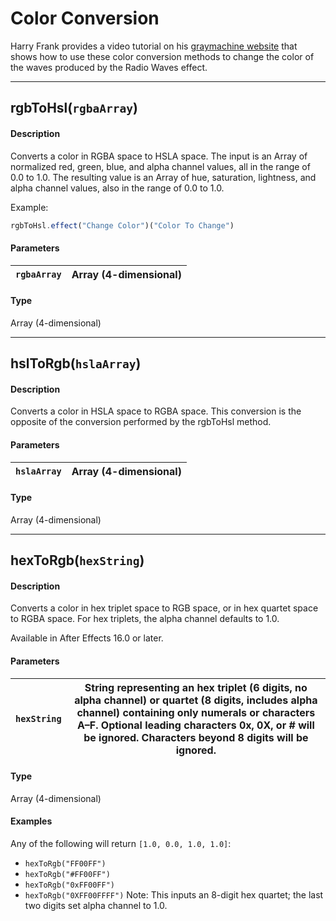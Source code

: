 # Color Conversion

Harry Frank provides a video tutorial on his [graymachine website](http://www.graymachine.com/tutorials/rgb-to-hsl-expressions/) that shows how to use these color conversion methods to change the color of the waves produced by the Radio Waves effect.

---

## rgbToHsl(`rgbaArray`)

#### Description

Converts a color in RGBA space to HSLA space. The input is an Array of normalized red, green, blue, and alpha channel values, all in the range of 0.0 to 1.0. The resulting value is an Array of hue, saturation, lightness, and alpha channel values, also in the range of 0.0 to 1.0.

Example:

```js
rgbToHsl.effect("Change Color")("Color To Change")
```

#### Parameters

| `rgbaArray`   | Array (4-dimensional)   |
|---------------|-------------------------|

#### Type

Array (4-dimensional)

---

## hslToRgb(`hslaArray`)

#### Description

Converts a color in HSLA space to RGBA space. This conversion is the opposite of the conversion performed by the rgbToHsl method.

#### Parameters

| `hslaArray`   | Array (4-dimensional)   |
|---------------|-------------------------|

#### Type

Array (4-dimensional)

---

## hexToRgb(`hexString`)

#### Description

Converts a color in hex triplet space to RGB space, or in hex quartet space to RGBA space. For hex triplets, the alpha channel defaults to 1.0.

Available in After Effects 16.0 or later.

#### Parameters

| `hexString`   | String representing an hex triplet (6 digits, no alpha channel) or quartet (8 digits, includes alpha channel) containing only numerals or characters A–F. Optional leading characters 0x, 0X, or # will be ignored. Characters beyond 8 digits will be ignored.   |
|---------------|-------------------------------------------------------------------------------------------------------------------------------------------------------------------------------------------------------------------------------------------------------------------|

#### Type

Array (4-dimensional)

#### Examples

Any of the following will return `[1.0, 0.0, 1.0, 1.0]`:

- `hexToRgb("FF00FF")`
- `hexToRgb("#FF00FF")`
- `hexToRgb("0xFF00FF")`
- `hexToRgb("0XFF00FFFF")` Note: This inputs an 8-digit hex quartet; the last two digits set alpha channel to 1.0.
